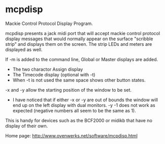 # mcpdisp
Mackie Control Protocol Display Program.

mcpdisp presents a jack midi port that will accept mackie control protocol display
messages that would normally appear on the surface "scribble strip" and displays them
on the screen. The strip LEDs and meters are displayed as well.

If -m is added to the command line, Global or Master displays are added.
 - The two charactor Assign display
 - The Timecode display (optional with -t)
 - When -t is not used the same space shows other button states.

-x and -y allow the starting position of the window to be set.
 - I have noticed that if either -x or -y are out of bounds the
	window will end up on the left display with dual monitors.
	-y -1 does not work as expected (negative numbers all seem
	to be the same as 1).

This is handy for devices such as the BCF2000 or midikb that have no
display of their own.

Home page: http://www.ovenwerks.net/software/mcpdisp.html
